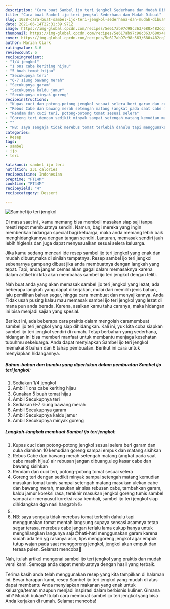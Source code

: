 ```yaml
---
description: "Cara buat Sambel ijo teri jengkol Sederhana dan Mudah Dibuat"
title: "Cara buat Sambel ijo teri jengkol Sederhana dan Mudah Dibuat"
slug: 1028-cara-buat-sambel-ijo-teri-jengkol-sederhana-dan-mudah-dibuat
date: 2021-06-14T22:31:39.971Z
image: https://img-global.cpcdn.com/recipes/5e617ab97c98c363/680x482cq70/sambel-ijo-teri-jengkol-foto-resep-utama.jpg
thumbnail: https://img-global.cpcdn.com/recipes/5e617ab97c98c363/680x482cq70/sambel-ijo-teri-jengkol-foto-resep-utama.jpg
cover: https://img-global.cpcdn.com/recipes/5e617ab97c98c363/680x482cq70/sambel-ijo-teri-jengkol-foto-resep-utama.jpg
author: Marian Clark
ratingvalue: 3.6
reviewcount: 6
recipeingredient:
- "1/4 jengkol"
- "1 ons cabe keriting hijau"
- "5 buah tomat hijau"
- "Secukupnya teri"
- "6-7 siung bawang merah"
- "Secukupnya garam"
- "Secukupnya kaldu jamur"
- "Secukupnya minyak goreng"
recipeinstructions:
- "Kupas cuci dan potong-potong jengkol sesuai selera beri garam dan cuka diamkan 10 kemudian goreng sampai empuk dan matang sisihkan"
- "Rebus Cabe dan bawang merah setengah matang (angkat pada saat cabe masih hijau) air rebusan jangan dibuang,uleg kasar cabe dan bawang sisihkan"
- "Rendam dan cuci teri, potong-potong tomat sesuai selera"
- "Goreng teri dengan sedikit minyak sampai setengah matang kemudian masukan tomat tumis sampai setengah matang masukan ulekan cabe dan bawang merah, masukan air sisa rebusan cabe, tambahkan garam, kaldu jamur koreksi rasa, terakhir masukan jengkol goreng tumis sambel sampai air menyusut koreksi rasa kembali, sambel ijo teri jengkol siap dihidangkan dgn nasi hangat👍👍"
- ""
- "NB: saya sengaja tidak merebus tomat terlebih dahulu tapi menggunakan tomat mentah langsung supaya sensasi asamnya tetap segar terasa, merebus cabe jangan terlalu lama cukup hanya untuk menghilangkan langunya saja😊hati-hati menggunakan garam karena sudah ada teri yg rasanya asin, tips menggoreng jengkol agar empuk tutup wajan pada saat menggoreng jengkol, jengkol akan empuk dan terasa pulen. Selamat mencoba🙏"
categories:
- Resep
tags:
- sambel
- ijo
- teri

katakunci: sambel ijo teri 
nutrition: 231 calories
recipecuisine: Indonesian
preptime: "PT14M"
cooktime: "PT44M"
recipeyield: "4"
recipecategory: Dessert

---
```



![Sambel ijo teri jengkol](https://img-global.cpcdn.com/recipes/5e617ab97c98c363/680x482cq70/sambel-ijo-teri-jengkol-foto-resep-utama.jpg)

Di masa  saat ini , kamu memang bisa membeli masakan siap saji tanpa mesti repot membuatnya sendiri. Namun, bagi mereka yang ingin memberikan hidangan special bagi keluarga, maka anda memang lebih baik menghidangkannya dengan tangan sendiri. Lantaran, memasak sendiri jauh lebih higienis dan juga dapat menyesuaikan sesuai selera keluarga.

Jika kamu sedang mencari ide resep sambel ijo teri jengkol yang enak dan mudah dibuat,maka di sinilah tempatnya. Resep sambel ijo teri jengkol  sebenarnya gampang dibuat jika anda membuatnya dengan langkah yang tepat. Tapi, anda jangan cemas akan gagal dalam memasaknya 
karena dalam artikel ini kita akan membahas sambel ijo teri jengkol dengan teliti.  



Nah buat anda yang akan memasak sambel ijo teri jengkol yang lezat, ada beberapa langkah yang dapat dikerjakan, mulai dari memilih jenis bahan, lalu pemilihan bahan segar, hingga cara membuat dan menyajikannya. Anda Tidak usah pusing kalau mau memasak sambel ijo teri jengkol yang lezat di mana pun anda berada. Karena, asalkan kamu  tahu caranya, maka hidangan ini bisa menjadi sajian yang spesial.

Berikut ini, ada beberapa cara praktis  dalam mengolah caramembuat sambel ijo teri jengkol yang siap dihidangkan. Kali ini, yuk kita coba siapkan sambel ijo teri jengkol sendiri di rumah. Tetap berbahan yang sederhana, hidangan ini bisa memberi manfaat untuk membantu menjaga kesehatan tubuhmu sekeluarga. Anda dapat menyiapkan Sambel ijo teri jengkol memakai 8 bahan dan 6 tahap pembuatan. Berikut ini cara untuk menyiapkan hidangannya.

<!--inarticleads1-->

##### Bahan-bahan dan bumbu yang diperlukan dalam pembuatan Sambel ijo teri jengkol:

1. Sediakan 1/4 jengkol
1. Ambil 1 ons cabe keriting hijau
1. Gunakan 5 buah tomat hijau
1. Ambil Secukupnya teri
1. Sediakan 6-7 siung bawang merah
1. Ambil Secukupnya garam
1. Ambil Secukupnya kaldu jamur
1. Ambil Secukupnya minyak goreng




<!--inarticleads2-->

##### Langkah-langkah membuat Sambel ijo teri jengkol:

1. Kupas cuci dan potong-potong jengkol sesuai selera beri garam dan cuka diamkan 10 kemudian goreng sampai empuk dan matang sisihkan
1. Rebus Cabe dan bawang merah setengah matang (angkat pada saat cabe masih hijau) air rebusan jangan dibuang,uleg kasar cabe dan bawang sisihkan
1. Rendam dan cuci teri, potong-potong tomat sesuai selera
1. Goreng teri dengan sedikit minyak sampai setengah matang kemudian masukan tomat tumis sampai setengah matang masukan ulekan cabe dan bawang merah, masukan air sisa rebusan cabe, tambahkan garam, kaldu jamur koreksi rasa, terakhir masukan jengkol goreng tumis sambel sampai air menyusut koreksi rasa kembali, sambel ijo teri jengkol siap dihidangkan dgn nasi hangat👍👍
1. 
1. NB: saya sengaja tidak merebus tomat terlebih dahulu tapi menggunakan tomat mentah langsung supaya sensasi asamnya tetap segar terasa, merebus cabe jangan terlalu lama cukup hanya untuk menghilangkan langunya saja😊hati-hati menggunakan garam karena sudah ada teri yg rasanya asin, tips menggoreng jengkol agar empuk tutup wajan pada saat menggoreng jengkol, jengkol akan empuk dan terasa pulen. Selamat mencoba🙏




Nah, itulah artikel mengenai  sambel ijo teri jengkol  yang praktis dan mudah versi kami. Semoga anda dapat membuatnya dengan hasil yang terbaik. 

Terima kasih anda telah menggunakan resep yang kita tampilkan di halaman ini. Besar harapan kami, resep  Sambel ijo teri jengkol yang mudah di atas dapat membantu Anda menyiapkan makanan yang enak untuk keluarga/teman maupun menjadi inspirasi dalam berbisnis kuliner. Gimana nih? Mudah bukan? Itulah cara membuat sambel ijo teri jengkol yang bisa Anda kerjakan di rumah. Selamat mencoba!


